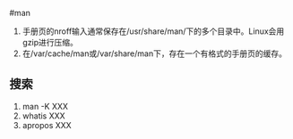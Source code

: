#man
1. 手册页的nroff输入通常保存在/usr/share/man/下的多个目录中。Linux会用gzip进行压缩。
2. 在/var/cache/man或/var/share/man下，存在一个有格式的手册页的缓存。

## 搜索
1. man  -K  XXX
2. whatis  XXX
3. apropos  XXX